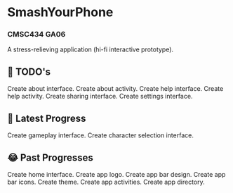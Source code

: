 # SmashYourPhone
### CMSC434 GA06
A stress-relieving application (hi-fi interactive prototype).
## :thought_balloon: TODO's
Create about interface.
Create about activity.
Create help interface.
Create help activity.
Create sharing interface.
Create settings interface.

## :rofl: Latest Progress
Create gameplay interface.
Create character selection interface.

## :joy: Past Progresses
Create home interface.
Create app logo.
Create app bar design.
Create app bar icons.
Create theme.
Create app activities.
Create app directory.
